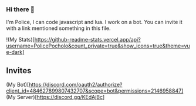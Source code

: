 ### Hi there 👋

I'm Police, I can code javascript and lua. I work on a bot. You can invite it with a link mentioned something in this file.

!(My Stats)[https://github-readme-stats.vercel.app/api?username=PolicePocholo&count_private=true&show_icons=true&theme=vue-dark]

## Invites
(My Bot)[https://discord.com/oauth2/authorize?client_id=484627899807432707&scope=bot&permissions=2146958847]
(My Server)[https://discord.gg/KEdAjBc]
